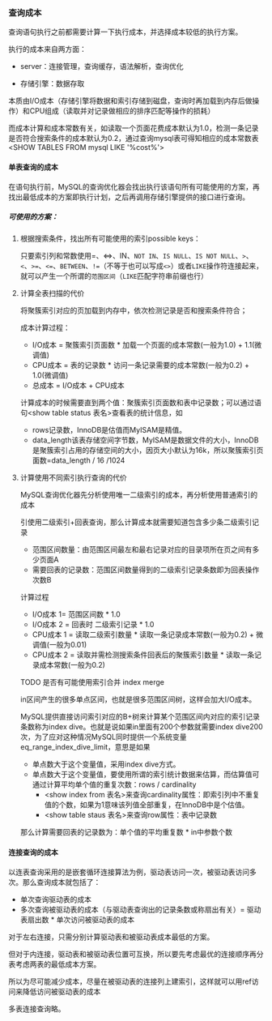 ### 查询成本

查询语句执行之前都需要计算一下执行成本，并选择成本较低的执行方案。

执行的成本来自两方面：

- server：连接管理，查询缓存，语法解析，查询优化

- 存储引擎：数据存取

本质由I/O成本（存储引擎将数据和索引存储到磁盘，查询时再加载到内存后做操作）和CPU组成（读取并对记录做相应的排序匹配等操作的损耗）

而成本计算和成本常数有关，如读取一个页面花费成本默认为1.0，检测一条记录是否符合搜索条件的成本默认为0.2，通过查询mysql表可得知相应的成本常数表 <SHOW TABLES FROM mysql LIKE '%cost%'>

#### 单表查询的成本

在语句执行前，MySQL的查询优化器会找出执行该语句所有可能使用的方案，再找出最低成本的方案即执行计划，之后再调用存储引擎提供的接口进行查询。

##### 可使用的方案：

1. 根据搜索条件，找出所有可能使用的索引possible keys：

   只要索引列和常数使用=、<=>、IN、`NOT IN`、`IS NULL`、`IS NOT NULL`、`>`、`<`、`>=`、`<=`、`BETWEEN`、`!=`（不等于也可以写成`<>`）或者`LIKE`操作符连接起来，就可以产生一个所谓的`范围区间`（`LIKE`匹配字符串前缀也行）

2. 计算全表扫描的代价

   将聚簇索引对应的页加载到内存中，依次检测记录是否和搜索条件符合；

   成本计算过程：

   - I/O成本 = 聚簇索引页面数 * 加载一个页面的成本常数(一般为1.0) + 1.1(微调值)
   - CPU成本 = 表的记录数 * 访问一条记录需要的成本常数(一般为0.2) + 1.0(微调值)
   - 总成本 = I/O成本 + CPU成本

   计算成本的时候需要直到两个值：聚簇索引页面数和表中记录数；可以通过语句<show table status 表名>查看表的统计信息，如

   - rows记录数，InnoDB是估值而MyISAM是精值。
   - data_length该表存储空间字节数，MyISAM是数据文件的大小，InnoDB是聚簇索引占用的存储空间的大小，因页大小默认为16k，所以聚簇索引页面数=data_length / 16 /1024

3. 计算使用不同索引执行查询的代价

   MySQL查询优化器先分析使用唯一二级索引的成本，再分析使用普通索引的成本

   引使用二级索引+回表查询，那么计算成本就需要知道包含多少条二级索引记录

   - 范围区间数量：由范围区间最左和最右记录对应的目录项所在页之间有多少页面A
   - 需要回表的记录数：范围区间数量得到的二级索引记录条数即为回表操作次数B

   计算过程

   - I/O成本 1= 范围区间数 * 1.0
   - I/O成本 2 = 回表时 二级索引记录 * 1.0
   - CPU成本 1 = 读取二级索引数量 * 读取一条记录成本常数(一般为0.2) + 微调值(一般为0.01)
   - CPU成本 2 = 读取并需检测搜索条件回表后的聚簇索引数量 * 读取一条记录成本常数(一般为0.2) 

   TODO 是否有可能使用索引合并 index merge

   in区间产生的很多单点区间，也就是很多范围区间树，这样会加大I/O成本。

   MySQL提供直接访问索引对应的B+树来计算某个范围区间内对应的索引记录条数称为index dive。也就是说如果in里面有200个参数就需要index dive200次，为了应对这种情况MySQL同时提供一个系统变量eq_range_index_dive_limit，意思是如果

   - 单点数大于这个变量值，采用index dive方式。
   - 单点数大于这个变量值，要使用所谓的索引统计数据来估算，而估算值可通过计算平均单个值的重复次数：rows / cardinality
     - <show index from 表名>来查询cardinality属性：即索引列中不重复值的个数，如果为1意味该列值全部重复，在InnoDB中是个估值。
     - <show table staus 表名>来查询row属性：表中记录数

   那么计算需要回表的记录数为：单个值的平均重复数 * in中参数个数

#### 连接查询的成本

以连表查询采用的是嵌套循环连接算法为例，驱动表访问一次，被驱动表访问多次。那么查询成本就包括了：

- 单次查询驱动表的成本
- 多次查询被驱动表的成本（与驱动表查询出的记录条数或称扇出有关）= 驱动表扇出数 * 单次访问被驱动表的成本

对于左右连接，只需分别计算驱动表和被驱动表成本最低的方案。

但对于内连接，驱动表和被驱动表位置可互换，所以要先考虑最优的连接顺序再分表考虑两表的最低成本方案。

所以为尽可能减少成本，尽量在被驱动表的连接列上建索引，这样就可以用ref访问来降低访问被驱动表的成本

多表连接查询略。





































